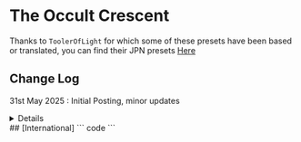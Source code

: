 # The Occult Crescent

Thanks to `ToolerOfLight` for which some of these presets have been based or translated, you can find their JPN presets [Here](https://github.com/ToolerofLight/myfiles/blob/main/Splatoon/%5B7.x%5D%E9%BB%84%E9%87%91%E3%81%AE%E3%83%AC%E3%82%AC%E3%82%B7%E3%83%BC/%E3%82%AF%E3%83%AC%E3%82%BB%E3%83%B3%E3%83%88%E3%82%A2%E3%82%A4%E3%83%AB/%E3%82%AF%E3%83%AC%E3%82%BB%E3%83%B3%E3%83%88%E3%82%A2%E3%82%A4%E3%83%AB%EF%BC%9A%E5%8D%97%E5%BE%81%E7%B7%A8.md)

## Change Log

31st May 2025 : Initial Posting, minor updates
<details>
  + Added debuff countdown to "Trade Tortoise"
  + Adjusted "Mythic Idol" so the idol telegraphs are drawn a little earlier
  + Added Fire/Ice tethers and destiation indicators to "Mysterious Mindflayer"
  _however these will move based on the casts, you still need to eyeball the desinations_
  </details>
## [International] 
```
code
```

